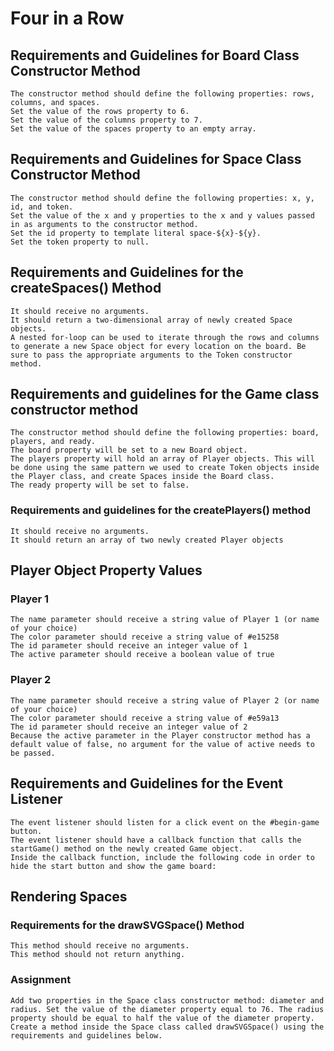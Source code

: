 # Four in a Row

## Requirements and Guidelines for Board Class Constructor Method

    The constructor method should define the following properties: rows, columns, and spaces.
    Set the value of the rows property to 6.
    Set the value of the columns property to 7.
    Set the value of the spaces property to an empty array.

## Requirements and Guidelines for Space Class Constructor Method

    The constructor method should define the following properties: x, y, id, and token.
    Set the value of the x and y properties to the x and y values passed in as arguments to the constructor method.
    Set the id property to template literal space-${x}-${y}.
    Set the token property to null.

## Requirements and Guidelines for the createSpaces() Method

    It should receive no arguments.
    It should return a two-dimensional array of newly created Space objects.
    A nested for-loop can be used to iterate through the rows and columns to generate a new Space object for every location on the board. Be sure to pass the appropriate arguments to the Token constructor method.

## Requirements and guidelines for the Game class constructor method

    The constructor method should define the following properties: board, players, and ready.
    The board property will be set to a new Board object.
    The players property will hold an array of Player objects. This will be done using the same pattern we used to create Token objects inside the Player class, and create Spaces inside the Board class.
    The ready property will be set to false.

### Requirements and guidelines for the createPlayers() method

    It should receive no arguments.
    It should return an array of two newly created Player objects

## Player Object Property Values

### Player 1

    The name parameter should receive a string value of Player 1 (or name of your choice)
    The color parameter should receive a string value of #e15258
    The id parameter should receive an integer value of 1
    The active parameter should receive a boolean value of true

### Player 2

    The name parameter should receive a string value of Player 2 (or name of your choice)
    The color parameter should receive a string value of #e59a13
    The id parameter should receive an integer value of 2
    Because the active parameter in the Player constructor method has a default value of false, no argument for the value of active needs to be passed.

## Requirements and Guidelines for the Event Listener

    The event listener should listen for a click event on the #begin-game button.
    The event listener should have a callback function that calls the startGame() method on the newly created Game object.
    Inside the callback function, include the following code in order to hide the start button and show the game board:

## Rendering Spaces

### Requirements for the drawSVGSpace() Method

    This method should receive no arguments.
    This method should not return anything.

### Assignment

    Add two properties in the Space class constructor method: diameter and radius. Set the value of the diameter property equal to 76. The radius property should be equal to half the value of the diameter property.
    Create a method inside the Space class called drawSVGSpace() using the requirements and guidelines below.

